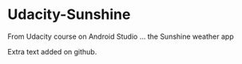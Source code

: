 # Udacity-Sunshine
From Udacity course on Android Studio ... the Sunshine weather app

Extra text added on github.

